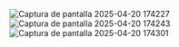 ![Captura de pantalla 2025-04-20 174227](https://github.com/user-attachments/assets/3c519aaf-368e-4003-9017-2b8f6e33b5a1)
![Captura de pantalla 2025-04-20 174243](https://github.com/user-attachments/assets/5be3b5de-dbb8-4dcb-b7b4-487d6d31f738)
![Captura de pantalla 2025-04-20 174301](https://github.com/user-attachments/assets/dedf7037-11bb-42f5-af0c-1b4af5291a33)
